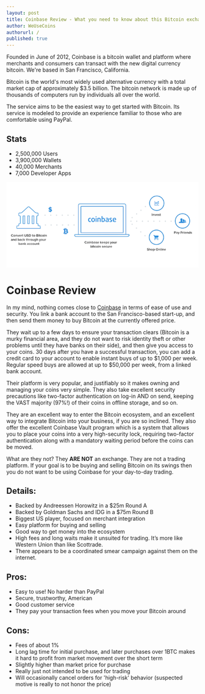 ```yaml
---
layout: post
title: Coinbase Review - What you need to know about this Bitcoin exchange
author: WeUseCoins
authorurl: /
published: true
---
```


<p>Founded in June of 2012, Coinbase is a bitcoin wallet and platform where merchants and consumers can transact with the new digital currency bitcoin. We're based in San Francisco, California.
<p>Bitcoin is the world's most widely used alternative currency with a total market cap of approximately $3.5 billion. The bitcoin network is made up of thousands of computers run by individuals all over the world.
<p>The service aims to be the easiest way to get started with Bitcoin. Its service is modeled to provide an experience familiar to those who are comfortable using PayPal.
<h2>Stats</h2>
      <ul><li>2,500,000 <span>Users</li>
      <li>3,900,000 <span>Wallets</li>
      <li>40,000 <span>Merchants</li>
      <li>7,000 <span>Developer Apps</li></ul>
<center><img src="/images/coinbase-summary.png" alt="Coinbase Summary" /></center>

<h1>Coinbase Review</h1> 
<p>In my mind, nothing comes close to <a href="https://www.runtogold.com/coinbase" target="_blank">Coinbase</a> in terms of ease of use and security. You link a bank account to the San Francisco-based start-up, and then send them money to buy Bitcoin at the currently offered price.
<p>They wait up to a few days to ensure your transaction clears (Bitcoin is a murky financial area, and they do not want to risk identity theft or other problems until they have banks on their side), and then give you access to your coins. 30 days after you have a successful transaction, you can add a credit card to your account to enable instant buys of up to $1,000 per week. Regular speed buys are allowed at up to $50,000 per week, from a linked bank account.
<p>Their platform is very popular, and justifiably so it makes owning and managing your coins very simple. They also take excellent security precautions like two-factor authentication on log-in AND on send, keeping the VAST majority (97%!) of their coins in offline storage, and so on.
<p>They are an excellent way to enter the Bitcoin ecosystem, and an excellent way to integrate Bitcoin into your business, if you are so inclined. They also offer the excellent Coinbase Vault program which is a system that allows you to place your coins into a very high-security lock, requiring two-factor authentication along with a mandatory waiting period before the coins can be moved.</p>
<p>What are they not? They <b>ARE NOT</b> an exchange. They are not a trading platform. If your goal is to be buying and selling Bitcoin on its swings then you do not want to be using Coinbase for your day-to-day trading.</p>
<h2>Details:</h2>
<ul>
<li>Backed by Andreessen Horowitz in a $25m Round A</li>
<li>Backed by Goldman Sachs and IDG in a $75m Round B</li>
<li>Biggest US player, focused on merchant integration</li>
<li>Easy platform for buying and selling</li>
<li>Good way to get money into the ecosystem</li>
<li>High fees and long waits make it unsuited for trading. It&#8217;s more like Western Union than like Scottrade.</li>
<li>There appears to be a coordinated smear campaign against them on the internet.</li>
</ul>
<h2><b>Pros:</b></h2>
<ul>
<li>Easy to use! No harder than PayPal</li>
<li>Secure, trustworthy, American</li>
<li>Good customer service</li>
<li>They pay your transaction fees when you move your Bitcoin around</li>
</ul>
<h2><b>Cons</b>:</h2>
<ul>
<li>Fees of about 1%</li>
<li>Long lag time for initial purchase, and later purchases over 1BTC makes it hard to profit from market movement over the short term</li>
<li>Slightly higher than market price for purchase</li>
<li>Really just not intended to be used for trading</li>
<li>Will occasionally cancel orders for 'high-risk' behavior (suspected motive is really to not honor the price)</li>
</ul>